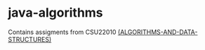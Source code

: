 # java-algorithms
Contains assigments from CSU22010 [(ALGORITHMS-AND-DATA-STRUCTURES)](https://www.scss.tcd.ie/Vasileios.Koutavas/teaching/cs2010/mt1819/assignments-labs/)
